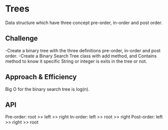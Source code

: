 # Trees
<!-- Short summary or background information -->

Data structure which have three concept pre-order, in-order and post order.

## Challenge
<!-- Description of the challenge -->

-Create a binary tree with the three definitions pre-order, in-order and post order.
-Create a Binary Search Tree class with add method, and Contains method to know it specific String or integer is exits in the tree or not.


## Approach & Efficiency
<!-- What approach did you take? Why? What is the Big O space/time for this approach? -->

Big O for the binary search tree is log(n).

## API
<!-- Description of each method publicly available in each of your trees -->
Pre-order: root >> left >> right
In-order: left >> root >> right
Post-order: left >> right >> root
